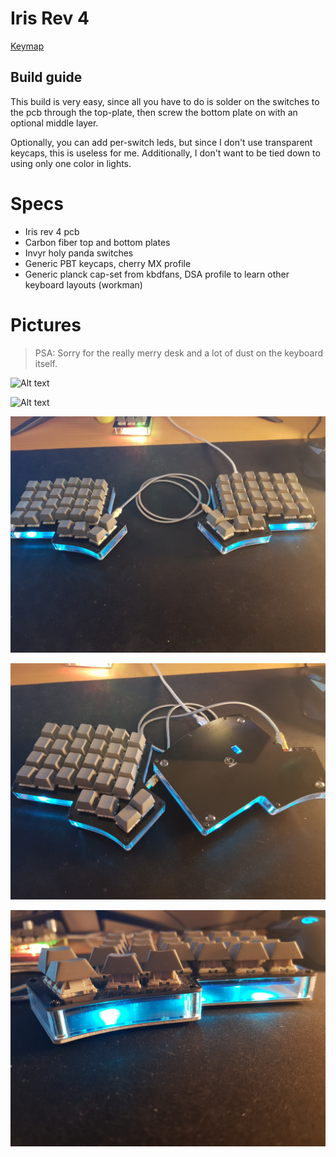 # Iris Rev 4

[Keymap](my_keymap.json)


## Build guide

This build is very easy, since all you have to do is solder on the switches to the pcb through the top-plate, then screw the bottom plate on with an optional middle layer.

Optionally, you can add per-switch leds, but since I don't use transparent keycaps, this is useless for me. Additionally, I don't want to be tied down to using only one color in lights.

# Specs

- Iris rev 4 pcb
- Carbon fiber top and bottom plates
- Invyr holy panda switches
- Generic PBT keycaps, cherry MX profile
- Generic planck cap-set from kbdfans, DSA profile to learn other keyboard layouts (workman)

# Pictures

> PSA:
> Sorry for the really merry desk and a lot of dust on the keyboard itself.

![Alt text](../Pictures/iris_finished_build_no_lights.jpg?raw=true "Iris rev 4 no lights")

![Alt text](../Pictures/iris_finished_build_lights.jpg?raw=true "Iris rev 4 with lights")

![Alt text](../Pictures/iris_clear_caps.jpg?raw=true "Iris rev 4 blank keycaps")

![Alt text](../Pictures/iris_top_and_bottom.jpg?raw=true "The top and bottom of the keyboard")

![Alt text](../Pictures/iris_sideview.jpg?raw=true "Iris rev 4 side view")

